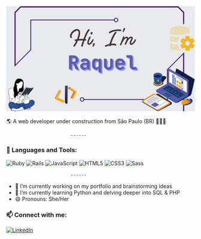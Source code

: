 <img src="https://github.com/raquelsylos/raquelsylos/blob/main/gh_profile_header.jpg?raw=true" alt="Header" width="1000px">

🌎 A web developer under construction from São Paulo (BR) 👩🏻‍💻
<!--
**raquelsylos/raquelsylos** is a ✨ _special_ ✨ repository because its `README.md` (this file) appears on your GitHub profile.-->

                            ------

### 🔧 Languages and Tools:
![Ruby](https://img.shields.io/badge/-Ruby-red?style=flat-square&logo=ruby)
![Rails](https://img.shields.io/badge/-Rails-red?style=flat-square&logo=rubyonrails)
![JavaScript](https://img.shields.io/badge/-JavaScript-yellow?style=flat-square&logo=javascript)
![HTML5](https://img.shields.io/badge/-HTML5-orange?style=flat-square&logo=html5)
![CSS3](https://img.shields.io/badge/-CSS3-blue?style=flat-square&logo=css3)
![Sass](https://img.shields.io/badge/-Sass-pink?style=flat-square&logo=sass)

                            ------
                            
- 🔭 I’m currently working on my portfolio and brainstorming ideas
- 🌱 I’m currently learning Python and delving deeper into SQL & PHP
- 😄 Pronouns: She/Her

### 📫 Connect with me:
[![LinkedIn](https://img.shields.io/badge/-LinkedIn-blue?style=flat-square&logo=linkedin)]([https://linkedin.com/in/seu-usernam](https://www.linkedin.com/in/raquelbiondi/))
